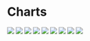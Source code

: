 # Charts

[//]: # (START_CHARTS)

<img src='https://image-charts.com/chart.js/2.8.0?width=600&height=400&backgroundcolor=g&bkg=white&c=%7B%22options%22%3A%7B%22title%22%3A%7B%22text%22%3A%22%D8%AF%D9%84%D8%A7%D8%B1%20%D8%A8%D9%87%20%D8%AA%D9%88%D9%85%D8%A7%D9%86%22%2C%22display%22%3Atrue%7D%2C%22scales%22%3A%7B%22xAxes%22%3A%5B%7B%22type%22%3A%22time%22%2C%22ticks%22%3A%7B%22fontSize%22%3A8%7D%2C%22time%22%3A%7B%22unit%22%3A%22day%22%7D%7D%2C%7B%22labels%22%3A%5B%22%DB%B2%DB%B8%20%D8%AF%DB%8C%22%2C%22%DB%B2%DB%B8%20%D8%AF%DB%8C%22%2C%22%DB%B3%DB%B0%20%D8%AF%DB%8C%22%2C%22%DB%B1%20%D8%A8%D9%87%D9%85%D9%86%22%2C%22%DB%B2%20%D8%A8%D9%87%D9%85%D9%86%22%2C%22%DB%B3%20%D8%A8%D9%87%D9%85%D9%86%22%2C%22%DB%B4%20%D8%A8%D9%87%D9%85%D9%86%22%2C%22%DB%B4%20%D8%A8%D9%87%D9%85%D9%86%22%2C%22%DB%B7%20%D8%A8%D9%87%D9%85%D9%86%22%2C%22%DB%B8%20%D8%A8%D9%87%D9%85%D9%86%22%2C%22%DB%B8%20%D8%A8%D9%87%D9%85%D9%86%22%2C%22%DB%B1%DB%B5%20%D8%A8%D9%87%D9%85%D9%86%22%2C%22%DB%B1%DB%B6%20%D8%A8%D9%87%D9%85%D9%86%22%2C%22%DB%B1%DB%B7%20%D8%A8%D9%87%D9%85%D9%86%22%2C%22%DB%B1%DB%B8%20%D8%A8%D9%87%D9%85%D9%86%22%2C%22%DB%B1%DB%B8%20%D8%A8%D9%87%D9%85%D9%86%22%2C%22%DB%B2%DB%B1%20%D8%A8%D9%87%D9%85%D9%86%22%2C%22%DB%B2%DB%B1%20%D8%A8%D9%87%D9%85%D9%86%22%2C%22%DB%B2%DB%B3%20%D8%A8%D9%87%D9%85%D9%86%22%2C%22%DB%B2%DB%B4%20%D8%A8%D9%87%D9%85%D9%86%22%2C%22%DB%B2%DB%B5%20%D8%A8%D9%87%D9%85%D9%86%22%2C%22%DB%B2%DB%B6%20%D8%A8%D9%87%D9%85%D9%86%22%2C%22%DB%B2%DB%B6%20%D8%A8%D9%87%D9%85%D9%86%22%2C%22%DB%B2%DB%B8%20%D8%A8%D9%87%D9%85%D9%86%22%2C%22%DB%B2%DB%B9%20%D8%A8%D9%87%D9%85%D9%86%22%2C%22%DB%B3%DB%B0%20%D8%A8%D9%87%D9%85%D9%86%22%2C%22%DB%B1%20%D8%A7%D8%B3%D9%81%D9%86%D8%AF%22%2C%22%DB%B2%20%D8%A7%D8%B3%D9%81%D9%86%D8%AF%22%2C%22%DB%B3%20%D8%A7%D8%B3%D9%81%D9%86%D8%AF%22%2C%22%DB%B3%20%D8%A7%D8%B3%D9%81%D9%86%D8%AF%22%5D%2C%22type%22%3A%22category%22%2C%22ticks%22%3A%7B%22fontSize%22%3A8%7D%7D%5D%2C%22yAxes%22%3A%5B%7B%22ticks%22%3A%7B%22beginAtZero%22%3Afalse%2C%22fontSize%22%3A8%7D%7D%5D%7D%2C%22layout%22%3A%7B%22padding%22%3A%7B%22bottom%22%3A0%2C%22right%22%3A50%2C%22top%22%3A0%2C%22left%22%3A50%7D%7D%2C%22legend%22%3A%7B%22display%22%3Afalse%7D%7D%2C%22type%22%3A%22bar%22%2C%22data%22%3A%7B%22datasets%22%3A%5B%7B%22type%22%3A%22line%22%2C%22fill%22%3Afalse%2C%22datalabels%22%3A%7B%22font%22%3A%7B%22size%22%3A8%7D%2C%22formatter%22%3A%22function%28value%2C%20context%29%20%7B%20return%20value%3B%20%7D%22%2C%22anchor%22%3A%22end%22%2C%22align%22%3A%22top%22%7D%2C%22borderWidth%22%3A1%2C%22data%22%3A%5B53696%2C53696%2C54117%2C53821%2C53954%2C54803%2C55459%2C55459%2C56070%2C55607%2C55579%2C55031%2C55072%2C55352%2C55536%2C55536%2C54905%2C54905%2C55149%2C55390%2C55530%2C56005%2C56005%2C56260%2C57130%2C56924%2C56450%2C56962%2C57193%2C57193%5D%2C%22borderColor%22%3A%22%231b9e77%22%2C%22pointBackgroundColor%22%3A%22%231b9e77%22%7D%5D%2C%22labels%22%3A%5B%222024-01-18T00%3A00%3A00%22%2C%222024-01-18T00%3A00%3A00%22%2C%222024-01-20T00%3A00%3A00%22%2C%222024-01-21T00%3A00%3A00%22%2C%222024-01-22T00%3A00%3A00%22%2C%222024-01-23T00%3A00%3A00%22%2C%222024-01-24T00%3A00%3A00%22%2C%222024-01-24T00%3A00%3A00%22%2C%222024-01-27T00%3A00%3A00%22%2C%222024-01-28T00%3A00%3A00%22%2C%222024-01-28T00%3A00%3A00%22%2C%222024-02-04T00%3A00%3A00%22%2C%222024-02-05T00%3A00%3A00%22%2C%222024-02-06T00%3A00%3A00%22%2C%222024-02-07T00%3A00%3A00%22%2C%222024-02-07T00%3A00%3A00%22%2C%222024-02-10T00%3A00%3A00%22%2C%222024-02-10T00%3A00%3A00%22%2C%222024-02-12T00%3A00%3A00%22%2C%222024-02-13T00%3A00%3A00%22%2C%222024-02-14T00%3A00%3A00%22%2C%222024-02-15T00%3A00%3A00%22%2C%222024-02-15T00%3A00%3A00%22%2C%222024-02-17T00%3A00%3A00%22%2C%222024-02-18T00%3A00%3A00%22%2C%222024-02-19T00%3A00%3A00%22%2C%222024-02-20T00%3A00%3A00%22%2C%222024-02-21T00%3A00%3A00%22%2C%222024-02-22T00%3A00%3A00%22%2C%222024-02-22T00%3A00%3A00%22%5D%7D%7D' />

<img src='https://image-charts.com/chart.js/2.8.0?width=600&height=400&backgroundcolor=g&bkg=white&c=%7B%22options%22%3A%7B%22title%22%3A%7B%22text%22%3A%22%D9%BE%D9%88%D9%86%D8%AF%20%D8%A8%D9%87%20%D8%AA%D9%88%D9%85%D8%A7%D9%86%22%2C%22display%22%3Atrue%7D%2C%22scales%22%3A%7B%22xAxes%22%3A%5B%7B%22type%22%3A%22time%22%2C%22ticks%22%3A%7B%22fontSize%22%3A8%7D%2C%22time%22%3A%7B%22unit%22%3A%22day%22%7D%7D%2C%7B%22labels%22%3A%5B%22%DB%B8%20%D8%A8%D9%87%D9%85%D9%86%22%2C%22%DB%B9%20%D8%A8%D9%87%D9%85%D9%86%22%2C%22%DB%B1%DB%B1%20%D8%A8%D9%87%D9%85%D9%86%22%2C%22%DB%B1%DB%B1%20%D8%A8%D9%87%D9%85%D9%86%22%2C%22%DB%B1%DB%B2%20%D8%A8%D9%87%D9%85%D9%86%22%2C%22%DB%B1%DB%B4%20%D8%A8%D9%87%D9%85%D9%86%22%2C%22%DB%B1%DB%B5%20%D8%A8%D9%87%D9%85%D9%86%22%2C%22%DB%B1%DB%B6%20%D8%A8%D9%87%D9%85%D9%86%22%2C%22%DB%B1%DB%B7%20%D8%A8%D9%87%D9%85%D9%86%22%2C%22%DB%B1%DB%B8%20%D8%A8%D9%87%D9%85%D9%86%22%2C%22%DB%B1%DB%B8%20%D8%A8%D9%87%D9%85%D9%86%22%2C%22%DB%B2%DB%B1%20%D8%A8%D9%87%D9%85%D9%86%22%2C%22%DB%B2%DB%B1%20%D8%A8%D9%87%D9%85%D9%86%22%2C%22%DB%B2%DB%B3%20%D8%A8%D9%87%D9%85%D9%86%22%2C%22%DB%B2%DB%B4%20%D8%A8%D9%87%D9%85%D9%86%22%2C%22%DB%B2%DB%B5%20%D8%A8%D9%87%D9%85%D9%86%22%2C%22%DB%B2%DB%B6%20%D8%A8%D9%87%D9%85%D9%86%22%2C%22%DB%B2%DB%B6%20%D8%A8%D9%87%D9%85%D9%86%22%2C%22%DB%B2%DB%B8%20%D8%A8%D9%87%D9%85%D9%86%22%2C%22%DB%B2%DB%B9%20%D8%A8%D9%87%D9%85%D9%86%22%2C%22%DB%B3%DB%B0%20%D8%A8%D9%87%D9%85%D9%86%22%2C%22%DB%B1%20%D8%A7%D8%B3%D9%81%D9%86%D8%AF%22%2C%22%DB%B2%20%D8%A7%D8%B3%D9%81%D9%86%D8%AF%22%2C%22%DB%B3%20%D8%A7%D8%B3%D9%81%D9%86%D8%AF%22%2C%22%DB%B3%20%D8%A7%D8%B3%D9%81%D9%86%D8%AF%22%2C%22%DB%B5%20%D8%A7%D8%B3%D9%81%D9%86%D8%AF%22%2C%22%DB%B5%20%D8%A7%D8%B3%D9%81%D9%86%D8%AF%22%2C%22%DB%B7%20%D8%A7%D8%B3%D9%81%D9%86%D8%AF%22%2C%22%DB%B8%20%D8%A7%D8%B3%D9%81%D9%86%D8%AF%22%2C%22%DB%B9%20%D8%A7%D8%B3%D9%81%D9%86%D8%AF%22%5D%2C%22type%22%3A%22category%22%2C%22ticks%22%3A%7B%22fontSize%22%3A8%7D%7D%5D%2C%22yAxes%22%3A%5B%7B%22ticks%22%3A%7B%22beginAtZero%22%3Afalse%2C%22fontSize%22%3A8%7D%7D%5D%7D%2C%22layout%22%3A%7B%22padding%22%3A%7B%22bottom%22%3A0%2C%22right%22%3A50%2C%22top%22%3A0%2C%22left%22%3A50%7D%7D%2C%22legend%22%3A%7B%22display%22%3Afalse%7D%7D%2C%22type%22%3A%22bar%22%2C%22data%22%3A%7B%22datasets%22%3A%5B%7B%22type%22%3A%22line%22%2C%22fill%22%3Afalse%2C%22datalabels%22%3A%7B%22font%22%3A%7B%22size%22%3A8%7D%2C%22formatter%22%3A%22function%28value%2C%20context%29%20%7B%20return%20value%3B%20%7D%22%2C%22anchor%22%3A%22end%22%2C%22align%22%3A%22top%22%7D%2C%22borderWidth%22%3A1%2C%22data%22%3A%5B70987%2C73907%2C73180%2C74302%2C73180%2C71241%2C69644%2C69132%2C69736%2C70257%2C70257%2C69286%2C69286%2C69712%2C69866%2C69652%2C70325%2C70325%2C70920%2C71838%2C71804%2C71508%2C71961%2C72434%2C72434%2C72516%2C72516%2C73545%2C74279%2C73519%5D%2C%22borderColor%22%3A%22%231b9e77%22%2C%22pointBackgroundColor%22%3A%22%231b9e77%22%7D%5D%2C%22labels%22%3A%5B%222024-01-28T00%3A00%3A00%22%2C%222024-01-29T00%3A00%3A00%22%2C%222024-01-31T00%3A00%3A00%22%2C%222024-01-31T00%3A00%3A00%22%2C%222024-02-01T00%3A00%3A00%22%2C%222024-02-03T00%3A00%3A00%22%2C%222024-02-04T00%3A00%3A00%22%2C%222024-02-05T00%3A00%3A00%22%2C%222024-02-06T00%3A00%3A00%22%2C%222024-02-07T00%3A00%3A00%22%2C%222024-02-07T00%3A00%3A00%22%2C%222024-02-10T00%3A00%3A00%22%2C%222024-02-10T00%3A00%3A00%22%2C%222024-02-12T00%3A00%3A00%22%2C%222024-02-13T00%3A00%3A00%22%2C%222024-02-14T00%3A00%3A00%22%2C%222024-02-15T00%3A00%3A00%22%2C%222024-02-15T00%3A00%3A00%22%2C%222024-02-17T00%3A00%3A00%22%2C%222024-02-18T00%3A00%3A00%22%2C%222024-02-19T00%3A00%3A00%22%2C%222024-02-20T00%3A00%3A00%22%2C%222024-02-21T00%3A00%3A00%22%2C%222024-02-22T00%3A00%3A00%22%2C%222024-02-22T00%3A00%3A00%22%2C%222024-02-24T00%3A00%3A00%22%2C%222024-02-24T00%3A00%3A00%22%2C%222024-02-26T00%3A00%3A00%22%2C%222024-02-27T00%3A00%3A00%22%2C%222024-02-28T00%3A00%3A00%22%5D%7D%7D' />

<img src='https://image-charts.com/chart.js/2.8.0?width=600&height=400&backgroundcolor=g&bkg=white&c=%7B%22options%22%3A%7B%22title%22%3A%7B%22text%22%3A%22%DB%8C%D9%88%D8%B1%D9%88%20%D8%A8%D9%87%20%D8%AA%D9%88%D9%85%D8%A7%D9%86%22%2C%22display%22%3Atrue%7D%2C%22scales%22%3A%7B%22xAxes%22%3A%5B%7B%22type%22%3A%22time%22%2C%22ticks%22%3A%7B%22fontSize%22%3A8%7D%2C%22time%22%3A%7B%22unit%22%3A%22day%22%7D%7D%2C%7B%22labels%22%3A%5B%22%DB%B4%20%D8%A8%D9%87%D9%85%D9%86%22%2C%22%DB%B7%20%D8%A8%D9%87%D9%85%D9%86%22%2C%22%DB%B8%20%D8%A8%D9%87%D9%85%D9%86%22%2C%22%DB%B9%20%D8%A8%D9%87%D9%85%D9%86%22%2C%22%DB%B9%20%D8%A8%D9%87%D9%85%D9%86%22%2C%22%DB%B1%DB%B4%20%D8%A8%D9%87%D9%85%D9%86%22%2C%22%DB%B1%DB%B5%20%D8%A8%D9%87%D9%85%D9%86%22%2C%22%DB%B1%DB%B6%20%D8%A8%D9%87%D9%85%D9%86%22%2C%22%DB%B1%DB%B7%20%D8%A8%D9%87%D9%85%D9%86%22%2C%22%DB%B1%DB%B8%20%D8%A8%D9%87%D9%85%D9%86%22%2C%22%DB%B1%DB%B8%20%D8%A8%D9%87%D9%85%D9%86%22%2C%22%DB%B2%DB%B1%20%D8%A8%D9%87%D9%85%D9%86%22%2C%22%DB%B2%DB%B1%20%D8%A8%D9%87%D9%85%D9%86%22%2C%22%DB%B2%DB%B3%20%D8%A8%D9%87%D9%85%D9%86%22%2C%22%DB%B2%DB%B4%20%D8%A8%D9%87%D9%85%D9%86%22%2C%22%DB%B2%DB%B5%20%D8%A8%D9%87%D9%85%D9%86%22%2C%22%DB%B2%DB%B6%20%D8%A8%D9%87%D9%85%D9%86%22%2C%22%DB%B2%DB%B6%20%D8%A8%D9%87%D9%85%D9%86%22%2C%22%DB%B2%DB%B8%20%D8%A8%D9%87%D9%85%D9%86%22%2C%22%DB%B2%DB%B9%20%D8%A8%D9%87%D9%85%D9%86%22%2C%22%DB%B3%DB%B0%20%D8%A8%D9%87%D9%85%D9%86%22%2C%22%DB%B1%20%D8%A7%D8%B3%D9%81%D9%86%D8%AF%22%2C%22%DB%B2%20%D8%A7%D8%B3%D9%81%D9%86%D8%AF%22%2C%22%DB%B3%20%D8%A7%D8%B3%D9%81%D9%86%D8%AF%22%2C%22%DB%B3%20%D8%A7%D8%B3%D9%81%D9%86%D8%AF%22%2C%22%DB%B5%20%D8%A7%D8%B3%D9%81%D9%86%D8%AF%22%2C%22%DB%B5%20%D8%A7%D8%B3%D9%81%D9%86%D8%AF%22%2C%22%DB%B7%20%D8%A7%D8%B3%D9%81%D9%86%D8%AF%22%2C%22%DB%B8%20%D8%A7%D8%B3%D9%81%D9%86%D8%AF%22%2C%22%DB%B9%20%D8%A7%D8%B3%D9%81%D9%86%D8%AF%22%5D%2C%22type%22%3A%22category%22%2C%22ticks%22%3A%7B%22fontSize%22%3A8%7D%7D%5D%2C%22yAxes%22%3A%5B%7B%22ticks%22%3A%7B%22beginAtZero%22%3Afalse%2C%22fontSize%22%3A8%7D%7D%5D%7D%2C%22layout%22%3A%7B%22padding%22%3A%7B%22bottom%22%3A0%2C%22right%22%3A50%2C%22top%22%3A0%2C%22left%22%3A50%7D%7D%2C%22legend%22%3A%7B%22display%22%3Afalse%7D%7D%2C%22type%22%3A%22bar%22%2C%22data%22%3A%7B%22datasets%22%3A%5B%7B%22type%22%3A%22line%22%2C%22fill%22%3Afalse%2C%22datalabels%22%3A%7B%22font%22%3A%7B%22size%22%3A8%7D%2C%22formatter%22%3A%22function%28value%2C%20context%29%20%7B%20return%20value%3B%20%7D%22%2C%22anchor%22%3A%22end%22%2C%22align%22%3A%22top%22%7D%2C%22borderWidth%22%3A1%2C%22data%22%3A%5B60666%2C61068%2C60586%2C62987%2C62987%2C60847%2C59482%2C59203%2C59576%2C59924%2C59924%2C59199%2C59199%2C59588%2C59471%2C59541%2C60212%2C60212%2C60665%2C61450%2C61419%2C61167%2C61670%2C62060%2C62060%2C61950%2C61950%2C62941%2C63587%2C62958%5D%2C%22borderColor%22%3A%22%231b9e77%22%2C%22pointBackgroundColor%22%3A%22%231b9e77%22%7D%5D%2C%22labels%22%3A%5B%222024-01-24T00%3A00%3A00%22%2C%222024-01-27T00%3A00%3A00%22%2C%222024-01-28T00%3A00%3A00%22%2C%222024-01-29T00%3A00%3A00%22%2C%222024-01-29T00%3A00%3A00%22%2C%222024-02-03T00%3A00%3A00%22%2C%222024-02-04T00%3A00%3A00%22%2C%222024-02-05T00%3A00%3A00%22%2C%222024-02-06T00%3A00%3A00%22%2C%222024-02-07T00%3A00%3A00%22%2C%222024-02-07T00%3A00%3A00%22%2C%222024-02-10T00%3A00%3A00%22%2C%222024-02-10T00%3A00%3A00%22%2C%222024-02-12T00%3A00%3A00%22%2C%222024-02-13T00%3A00%3A00%22%2C%222024-02-14T00%3A00%3A00%22%2C%222024-02-15T00%3A00%3A00%22%2C%222024-02-15T00%3A00%3A00%22%2C%222024-02-17T00%3A00%3A00%22%2C%222024-02-18T00%3A00%3A00%22%2C%222024-02-19T00%3A00%3A00%22%2C%222024-02-20T00%3A00%3A00%22%2C%222024-02-21T00%3A00%3A00%22%2C%222024-02-22T00%3A00%3A00%22%2C%222024-02-22T00%3A00%3A00%22%2C%222024-02-24T00%3A00%3A00%22%2C%222024-02-24T00%3A00%3A00%22%2C%222024-02-26T00%3A00%3A00%22%2C%222024-02-27T00%3A00%3A00%22%2C%222024-02-28T00%3A00%3A00%22%5D%7D%7D' />

<img src='https://image-charts.com/chart.js/2.8.0?width=600&height=400&backgroundcolor=g&bkg=white&c=%7B%22options%22%3A%7B%22title%22%3A%7B%22text%22%3A%22%D9%85%D8%AB%D9%82%D8%A7%D9%84%20%D8%B7%D9%84%D8%A7%20%D8%A8%D9%87%20%D9%87%D8%B2%D8%A7%D8%B1%20%D8%AA%D9%88%D9%85%D8%A7%D9%86%22%2C%22display%22%3Atrue%7D%2C%22scales%22%3A%7B%22xAxes%22%3A%5B%7B%22type%22%3A%22time%22%2C%22ticks%22%3A%7B%22fontSize%22%3A8%7D%2C%22time%22%3A%7B%22unit%22%3A%22day%22%7D%7D%2C%7B%22labels%22%3A%5B%22%DB%B8%20%D8%A8%D9%87%D9%85%D9%86%22%2C%22%DB%B9%20%D8%A8%D9%87%D9%85%D9%86%22%2C%22%DB%B1%DB%B1%20%D8%A8%D9%87%D9%85%D9%86%22%2C%22%DB%B1%DB%B1%20%D8%A8%D9%87%D9%85%D9%86%22%2C%22%DB%B1%DB%B2%20%D8%A8%D9%87%D9%85%D9%86%22%2C%22%DB%B1%DB%B4%20%D8%A8%D9%87%D9%85%D9%86%22%2C%22%DB%B1%DB%B5%20%D8%A8%D9%87%D9%85%D9%86%22%2C%22%DB%B1%DB%B6%20%D8%A8%D9%87%D9%85%D9%86%22%2C%22%DB%B1%DB%B7%20%D8%A8%D9%87%D9%85%D9%86%22%2C%22%DB%B1%DB%B8%20%D8%A8%D9%87%D9%85%D9%86%22%2C%22%DB%B1%DB%B8%20%D8%A8%D9%87%D9%85%D9%86%22%2C%22%DB%B2%DB%B1%20%D8%A8%D9%87%D9%85%D9%86%22%2C%22%DB%B2%DB%B1%20%D8%A8%D9%87%D9%85%D9%86%22%2C%22%DB%B2%DB%B3%20%D8%A8%D9%87%D9%85%D9%86%22%2C%22%DB%B2%DB%B4%20%D8%A8%D9%87%D9%85%D9%86%22%2C%22%DB%B2%DB%B5%20%D8%A8%D9%87%D9%85%D9%86%22%2C%22%DB%B2%DB%B6%20%D8%A8%D9%87%D9%85%D9%86%22%2C%22%DB%B2%DB%B6%20%D8%A8%D9%87%D9%85%D9%86%22%2C%22%DB%B2%DB%B8%20%D8%A8%D9%87%D9%85%D9%86%22%2C%22%DB%B2%DB%B9%20%D8%A8%D9%87%D9%85%D9%86%22%2C%22%DB%B3%DB%B0%20%D8%A8%D9%87%D9%85%D9%86%22%2C%22%DB%B1%20%D8%A7%D8%B3%D9%81%D9%86%D8%AF%22%2C%22%DB%B2%20%D8%A7%D8%B3%D9%81%D9%86%D8%AF%22%2C%22%DB%B3%20%D8%A7%D8%B3%D9%81%D9%86%D8%AF%22%2C%22%DB%B3%20%D8%A7%D8%B3%D9%81%D9%86%D8%AF%22%2C%22%DB%B5%20%D8%A7%D8%B3%D9%81%D9%86%D8%AF%22%2C%22%DB%B5%20%D8%A7%D8%B3%D9%81%D9%86%D8%AF%22%2C%22%DB%B7%20%D8%A7%D8%B3%D9%81%D9%86%D8%AF%22%2C%22%DB%B8%20%D8%A7%D8%B3%D9%81%D9%86%D8%AF%22%2C%22%DB%B9%20%D8%A7%D8%B3%D9%81%D9%86%D8%AF%22%5D%2C%22type%22%3A%22category%22%2C%22ticks%22%3A%7B%22fontSize%22%3A8%7D%7D%5D%2C%22yAxes%22%3A%5B%7B%22ticks%22%3A%7B%22beginAtZero%22%3Afalse%2C%22fontSize%22%3A8%7D%7D%5D%7D%2C%22layout%22%3A%7B%22padding%22%3A%7B%22bottom%22%3A0%2C%22right%22%3A50%2C%22top%22%3A0%2C%22left%22%3A50%7D%7D%2C%22legend%22%3A%7B%22display%22%3Afalse%7D%7D%2C%22type%22%3A%22bar%22%2C%22data%22%3A%7B%22datasets%22%3A%5B%7B%22type%22%3A%22line%22%2C%22fill%22%3Afalse%2C%22datalabels%22%3A%7B%22font%22%3A%7B%22size%22%3A8%7D%2C%22formatter%22%3A%22function%28value%2C%20context%29%20%7B%20return%20value%3B%20%7D%22%2C%22anchor%22%3A%22end%22%2C%22align%22%3A%22top%22%7D%2C%22borderWidth%22%3A1%2C%22data%22%3A%5B12116%2C12603%2C12496%2C12778%2C12496%2C12049%2C11931%2C11876%2C11966%2C12076%2C12076%2C11927%2C11927%2C11908%2C11881%2C11941%2C12027%2C12027%2C12152%2C12197%2C12229%2C12126%2C12245%2C12307%2C12307%2C12406%2C12406%2C12456%2C12608%2C12557%5D%2C%22borderColor%22%3A%22%231b9e77%22%2C%22pointBackgroundColor%22%3A%22%231b9e77%22%7D%5D%2C%22labels%22%3A%5B%222024-01-28T00%3A00%3A00%22%2C%222024-01-29T00%3A00%3A00%22%2C%222024-01-31T00%3A00%3A00%22%2C%222024-01-31T00%3A00%3A00%22%2C%222024-02-01T00%3A00%3A00%22%2C%222024-02-03T00%3A00%3A00%22%2C%222024-02-04T00%3A00%3A00%22%2C%222024-02-05T00%3A00%3A00%22%2C%222024-02-06T00%3A00%3A00%22%2C%222024-02-07T00%3A00%3A00%22%2C%222024-02-07T00%3A00%3A00%22%2C%222024-02-10T00%3A00%3A00%22%2C%222024-02-10T00%3A00%3A00%22%2C%222024-02-12T00%3A00%3A00%22%2C%222024-02-13T00%3A00%3A00%22%2C%222024-02-14T00%3A00%3A00%22%2C%222024-02-15T00%3A00%3A00%22%2C%222024-02-15T00%3A00%3A00%22%2C%222024-02-17T00%3A00%3A00%22%2C%222024-02-18T00%3A00%3A00%22%2C%222024-02-19T00%3A00%3A00%22%2C%222024-02-20T00%3A00%3A00%22%2C%222024-02-21T00%3A00%3A00%22%2C%222024-02-22T00%3A00%3A00%22%2C%222024-02-22T00%3A00%3A00%22%2C%222024-02-24T00%3A00%3A00%22%2C%222024-02-24T00%3A00%3A00%22%2C%222024-02-26T00%3A00%3A00%22%2C%222024-02-27T00%3A00%3A00%22%2C%222024-02-28T00%3A00%3A00%22%5D%7D%7D' />

<img src='https://image-charts.com/chart.js/2.8.0?width=600&height=400&backgroundcolor=g&bkg=white&c=%7B%22options%22%3A%7B%22title%22%3A%7B%22text%22%3A%22%D8%B3%DA%A9%D9%87%20%D8%A7%D9%85%D8%A7%D9%85%DB%8C%20%D8%A8%D9%87%20%D9%87%D8%B2%D8%A7%D8%B1%20%D8%AA%D9%88%D9%85%D8%A7%D9%86%22%2C%22display%22%3Atrue%7D%2C%22scales%22%3A%7B%22xAxes%22%3A%5B%7B%22type%22%3A%22time%22%2C%22ticks%22%3A%7B%22fontSize%22%3A8%7D%2C%22time%22%3A%7B%22unit%22%3A%22day%22%7D%7D%2C%7B%22labels%22%3A%5B%22%DB%B8%20%D8%A8%D9%87%D9%85%D9%86%22%2C%22%DB%B9%20%D8%A8%D9%87%D9%85%D9%86%22%2C%22%DB%B1%DB%B1%20%D8%A8%D9%87%D9%85%D9%86%22%2C%22%DB%B1%DB%B1%20%D8%A8%D9%87%D9%85%D9%86%22%2C%22%DB%B1%DB%B2%20%D8%A8%D9%87%D9%85%D9%86%22%2C%22%DB%B1%DB%B4%20%D8%A8%D9%87%D9%85%D9%86%22%2C%22%DB%B1%DB%B5%20%D8%A8%D9%87%D9%85%D9%86%22%2C%22%DB%B1%DB%B6%20%D8%A8%D9%87%D9%85%D9%86%22%2C%22%DB%B1%DB%B7%20%D8%A8%D9%87%D9%85%D9%86%22%2C%22%DB%B1%DB%B8%20%D8%A8%D9%87%D9%85%D9%86%22%2C%22%DB%B1%DB%B8%20%D8%A8%D9%87%D9%85%D9%86%22%2C%22%DB%B2%DB%B1%20%D8%A8%D9%87%D9%85%D9%86%22%2C%22%DB%B2%DB%B1%20%D8%A8%D9%87%D9%85%D9%86%22%2C%22%DB%B2%DB%B3%20%D8%A8%D9%87%D9%85%D9%86%22%2C%22%DB%B2%DB%B4%20%D8%A8%D9%87%D9%85%D9%86%22%2C%22%DB%B2%DB%B5%20%D8%A8%D9%87%D9%85%D9%86%22%2C%22%DB%B2%DB%B6%20%D8%A8%D9%87%D9%85%D9%86%22%2C%22%DB%B2%DB%B6%20%D8%A8%D9%87%D9%85%D9%86%22%2C%22%DB%B2%DB%B8%20%D8%A8%D9%87%D9%85%D9%86%22%2C%22%DB%B2%DB%B9%20%D8%A8%D9%87%D9%85%D9%86%22%2C%22%DB%B3%DB%B0%20%D8%A8%D9%87%D9%85%D9%86%22%2C%22%DB%B1%20%D8%A7%D8%B3%D9%81%D9%86%D8%AF%22%2C%22%DB%B2%20%D8%A7%D8%B3%D9%81%D9%86%D8%AF%22%2C%22%DB%B3%20%D8%A7%D8%B3%D9%81%D9%86%D8%AF%22%2C%22%DB%B3%20%D8%A7%D8%B3%D9%81%D9%86%D8%AF%22%2C%22%DB%B5%20%D8%A7%D8%B3%D9%81%D9%86%D8%AF%22%2C%22%DB%B5%20%D8%A7%D8%B3%D9%81%D9%86%D8%AF%22%2C%22%DB%B7%20%D8%A7%D8%B3%D9%81%D9%86%D8%AF%22%2C%22%DB%B8%20%D8%A7%D8%B3%D9%81%D9%86%D8%AF%22%2C%22%DB%B9%20%D8%A7%D8%B3%D9%81%D9%86%D8%AF%22%5D%2C%22type%22%3A%22category%22%2C%22ticks%22%3A%7B%22fontSize%22%3A8%7D%7D%5D%2C%22yAxes%22%3A%5B%7B%22ticks%22%3A%7B%22beginAtZero%22%3Afalse%2C%22fontSize%22%3A8%7D%7D%5D%7D%2C%22layout%22%3A%7B%22padding%22%3A%7B%22bottom%22%3A0%2C%22right%22%3A50%2C%22top%22%3A0%2C%22left%22%3A50%7D%7D%2C%22legend%22%3A%7B%22display%22%3Afalse%7D%7D%2C%22type%22%3A%22bar%22%2C%22data%22%3A%7B%22datasets%22%3A%5B%7B%22type%22%3A%22line%22%2C%22fill%22%3Afalse%2C%22datalabels%22%3A%7B%22font%22%3A%7B%22size%22%3A8%7D%2C%22formatter%22%3A%22function%28value%2C%20context%29%20%7B%20return%20value%3B%20%7D%22%2C%22anchor%22%3A%22end%22%2C%22align%22%3A%22top%22%7D%2C%22borderWidth%22%3A1%2C%22data%22%3A%5B32798%2C34034%2C33553%2C33657%2C33553%2C32160%2C31654%2C31656%2C32430%2C32751%2C32751%2C32739%2C32739%2C32651%2C32452%2C32642%2C32934%2C32934%2C33056%2C33444%2C33249%2C33010%2C33084%2C33447%2C33447%2C33605%2C33605%2C33681%2C34345%2C33892%5D%2C%22borderColor%22%3A%22%231b9e77%22%2C%22pointBackgroundColor%22%3A%22%231b9e77%22%7D%5D%2C%22labels%22%3A%5B%222024-01-28T00%3A00%3A00%22%2C%222024-01-29T00%3A00%3A00%22%2C%222024-01-31T00%3A00%3A00%22%2C%222024-01-31T00%3A00%3A00%22%2C%222024-02-01T00%3A00%3A00%22%2C%222024-02-03T00%3A00%3A00%22%2C%222024-02-04T00%3A00%3A00%22%2C%222024-02-05T00%3A00%3A00%22%2C%222024-02-06T00%3A00%3A00%22%2C%222024-02-07T00%3A00%3A00%22%2C%222024-02-07T00%3A00%3A00%22%2C%222024-02-10T00%3A00%3A00%22%2C%222024-02-10T00%3A00%3A00%22%2C%222024-02-12T00%3A00%3A00%22%2C%222024-02-13T00%3A00%3A00%22%2C%222024-02-14T00%3A00%3A00%22%2C%222024-02-15T00%3A00%3A00%22%2C%222024-02-15T00%3A00%3A00%22%2C%222024-02-17T00%3A00%3A00%22%2C%222024-02-18T00%3A00%3A00%22%2C%222024-02-19T00%3A00%3A00%22%2C%222024-02-20T00%3A00%3A00%22%2C%222024-02-21T00%3A00%3A00%22%2C%222024-02-22T00%3A00%3A00%22%2C%222024-02-22T00%3A00%3A00%22%2C%222024-02-24T00%3A00%3A00%22%2C%222024-02-24T00%3A00%3A00%22%2C%222024-02-26T00%3A00%3A00%22%2C%222024-02-27T00%3A00%3A00%22%2C%222024-02-28T00%3A00%3A00%22%5D%7D%7D' />

<img src='https://image-charts.com/chart.js/2.8.0?width=600&height=400&backgroundcolor=g&bkg=white&c=%7B%22options%22%3A%7B%22title%22%3A%7B%22text%22%3A%22%D8%B3%DA%A9%D9%87%20%D8%A8%D9%87%D8%A7%D8%B1%20%D8%A2%D8%B2%D8%A7%D8%AF%DB%8C%20%D8%A8%D9%87%20%D9%87%D8%B2%D8%A7%D8%B1%20%D8%AA%D9%88%D9%85%D8%A7%D9%86%22%2C%22display%22%3Atrue%7D%2C%22scales%22%3A%7B%22xAxes%22%3A%5B%7B%22type%22%3A%22time%22%2C%22ticks%22%3A%7B%22fontSize%22%3A8%7D%2C%22time%22%3A%7B%22unit%22%3A%22day%22%7D%7D%2C%7B%22labels%22%3A%5B%22%DB%B8%20%D8%A8%D9%87%D9%85%D9%86%22%2C%22%DB%B9%20%D8%A8%D9%87%D9%85%D9%86%22%2C%22%DB%B1%DB%B1%20%D8%A8%D9%87%D9%85%D9%86%22%2C%22%DB%B1%DB%B1%20%D8%A8%D9%87%D9%85%D9%86%22%2C%22%DB%B1%DB%B2%20%D8%A8%D9%87%D9%85%D9%86%22%2C%22%DB%B1%DB%B4%20%D8%A8%D9%87%D9%85%D9%86%22%2C%22%DB%B1%DB%B5%20%D8%A8%D9%87%D9%85%D9%86%22%2C%22%DB%B1%DB%B6%20%D8%A8%D9%87%D9%85%D9%86%22%2C%22%DB%B1%DB%B7%20%D8%A8%D9%87%D9%85%D9%86%22%2C%22%DB%B1%DB%B8%20%D8%A8%D9%87%D9%85%D9%86%22%2C%22%DB%B1%DB%B8%20%D8%A8%D9%87%D9%85%D9%86%22%2C%22%DB%B2%DB%B1%20%D8%A8%D9%87%D9%85%D9%86%22%2C%22%DB%B2%DB%B1%20%D8%A8%D9%87%D9%85%D9%86%22%2C%22%DB%B2%DB%B3%20%D8%A8%D9%87%D9%85%D9%86%22%2C%22%DB%B2%DB%B4%20%D8%A8%D9%87%D9%85%D9%86%22%2C%22%DB%B2%DB%B5%20%D8%A8%D9%87%D9%85%D9%86%22%2C%22%DB%B2%DB%B6%20%D8%A8%D9%87%D9%85%D9%86%22%2C%22%DB%B2%DB%B6%20%D8%A8%D9%87%D9%85%D9%86%22%2C%22%DB%B2%DB%B8%20%D8%A8%D9%87%D9%85%D9%86%22%2C%22%DB%B2%DB%B9%20%D8%A8%D9%87%D9%85%D9%86%22%2C%22%DB%B3%DB%B0%20%D8%A8%D9%87%D9%85%D9%86%22%2C%22%DB%B1%20%D8%A7%D8%B3%D9%81%D9%86%D8%AF%22%2C%22%DB%B2%20%D8%A7%D8%B3%D9%81%D9%86%D8%AF%22%2C%22%DB%B3%20%D8%A7%D8%B3%D9%81%D9%86%D8%AF%22%2C%22%DB%B3%20%D8%A7%D8%B3%D9%81%D9%86%D8%AF%22%2C%22%DB%B5%20%D8%A7%D8%B3%D9%81%D9%86%D8%AF%22%2C%22%DB%B5%20%D8%A7%D8%B3%D9%81%D9%86%D8%AF%22%2C%22%DB%B7%20%D8%A7%D8%B3%D9%81%D9%86%D8%AF%22%2C%22%DB%B8%20%D8%A7%D8%B3%D9%81%D9%86%D8%AF%22%2C%22%DB%B9%20%D8%A7%D8%B3%D9%81%D9%86%D8%AF%22%5D%2C%22type%22%3A%22category%22%2C%22ticks%22%3A%7B%22fontSize%22%3A8%7D%7D%5D%2C%22yAxes%22%3A%5B%7B%22ticks%22%3A%7B%22beginAtZero%22%3Afalse%2C%22fontSize%22%3A8%7D%7D%5D%7D%2C%22layout%22%3A%7B%22padding%22%3A%7B%22bottom%22%3A0%2C%22right%22%3A50%2C%22top%22%3A0%2C%22left%22%3A50%7D%7D%2C%22legend%22%3A%7B%22display%22%3Afalse%7D%7D%2C%22type%22%3A%22bar%22%2C%22data%22%3A%7B%22datasets%22%3A%5B%7B%22type%22%3A%22line%22%2C%22fill%22%3Afalse%2C%22datalabels%22%3A%7B%22font%22%3A%7B%22size%22%3A8%7D%2C%22formatter%22%3A%22function%28value%2C%20context%29%20%7B%20return%20value%3B%20%7D%22%2C%22anchor%22%3A%22end%22%2C%22align%22%3A%22top%22%7D%2C%22borderWidth%22%3A1%2C%22data%22%3A%5B30000%2C30980%2C31295%2C31320%2C31295%2C30105%2C29185%2C29095%2C29800%2C29915%2C29915%2C29900%2C29900%2C30395%2C30210%2C30095%2C30580%2C30580%2C31010%2C31180%2C31110%2C30895%2C30920%2C31405%2C31405%2C31610%2C31610%2C31695%2C32095%2C31910%5D%2C%22borderColor%22%3A%22%231b9e77%22%2C%22pointBackgroundColor%22%3A%22%231b9e77%22%7D%5D%2C%22labels%22%3A%5B%222024-01-28T00%3A00%3A00%22%2C%222024-01-29T00%3A00%3A00%22%2C%222024-01-31T00%3A00%3A00%22%2C%222024-01-31T00%3A00%3A00%22%2C%222024-02-01T00%3A00%3A00%22%2C%222024-02-03T00%3A00%3A00%22%2C%222024-02-04T00%3A00%3A00%22%2C%222024-02-05T00%3A00%3A00%22%2C%222024-02-06T00%3A00%3A00%22%2C%222024-02-07T00%3A00%3A00%22%2C%222024-02-07T00%3A00%3A00%22%2C%222024-02-10T00%3A00%3A00%22%2C%222024-02-10T00%3A00%3A00%22%2C%222024-02-12T00%3A00%3A00%22%2C%222024-02-13T00%3A00%3A00%22%2C%222024-02-14T00%3A00%3A00%22%2C%222024-02-15T00%3A00%3A00%22%2C%222024-02-15T00%3A00%3A00%22%2C%222024-02-17T00%3A00%3A00%22%2C%222024-02-18T00%3A00%3A00%22%2C%222024-02-19T00%3A00%3A00%22%2C%222024-02-20T00%3A00%3A00%22%2C%222024-02-21T00%3A00%3A00%22%2C%222024-02-22T00%3A00%3A00%22%2C%222024-02-22T00%3A00%3A00%22%2C%222024-02-24T00%3A00%3A00%22%2C%222024-02-24T00%3A00%3A00%22%2C%222024-02-26T00%3A00%3A00%22%2C%222024-02-27T00%3A00%3A00%22%2C%222024-02-28T00%3A00%3A00%22%5D%7D%7D' />

<img src='https://image-charts.com/chart.js/2.8.0?width=600&height=400&backgroundcolor=g&bkg=white&c=%7B%22options%22%3A%7B%22title%22%3A%7B%22text%22%3A%22%D9%86%DB%8C%D9%85%20%D8%B3%DA%A9%D9%87%20%D8%A8%D9%87%D8%A7%D8%B1%20%D8%A2%D8%B2%D8%A7%D8%AF%DB%8C%20%D8%A8%D9%87%20%D9%87%D8%B2%D8%A7%D8%B1%20%D8%AA%D9%88%D9%85%D8%A7%D9%86%22%2C%22display%22%3Atrue%7D%2C%22scales%22%3A%7B%22xAxes%22%3A%5B%7B%22type%22%3A%22time%22%2C%22ticks%22%3A%7B%22fontSize%22%3A8%7D%2C%22time%22%3A%7B%22unit%22%3A%22day%22%7D%7D%2C%7B%22labels%22%3A%5B%22%DB%B7%20%D8%A8%D9%87%D9%85%D9%86%22%2C%22%DB%B8%20%D8%A8%D9%87%D9%85%D9%86%22%2C%22%DB%B9%20%D8%A8%D9%87%D9%85%D9%86%22%2C%22%DB%B1%DB%B1%20%D8%A8%D9%87%D9%85%D9%86%22%2C%22%DB%B1%DB%B1%20%D8%A8%D9%87%D9%85%D9%86%22%2C%22%DB%B1%DB%B2%20%D8%A8%D9%87%D9%85%D9%86%22%2C%22%DB%B1%DB%B4%20%D8%A8%D9%87%D9%85%D9%86%22%2C%22%DB%B1%DB%B5%20%D8%A8%D9%87%D9%85%D9%86%22%2C%22%DB%B1%DB%B6%20%D8%A8%D9%87%D9%85%D9%86%22%2C%22%DB%B1%DB%B7%20%D8%A8%D9%87%D9%85%D9%86%22%2C%22%DB%B1%DB%B8%20%D8%A8%D9%87%D9%85%D9%86%22%2C%22%DB%B1%DB%B8%20%D8%A8%D9%87%D9%85%D9%86%22%2C%22%DB%B2%DB%B1%20%D8%A8%D9%87%D9%85%D9%86%22%2C%22%DB%B2%DB%B1%20%D8%A8%D9%87%D9%85%D9%86%22%2C%22%DB%B2%DB%B3%20%D8%A8%D9%87%D9%85%D9%86%22%2C%22%DB%B2%DB%B4%20%D8%A8%D9%87%D9%85%D9%86%22%2C%22%DB%B2%DB%B5%20%D8%A8%D9%87%D9%85%D9%86%22%2C%22%DB%B2%DB%B6%20%D8%A8%D9%87%D9%85%D9%86%22%2C%22%DB%B2%DB%B6%20%D8%A8%D9%87%D9%85%D9%86%22%2C%22%DB%B2%DB%B8%20%D8%A8%D9%87%D9%85%D9%86%22%2C%22%DB%B2%DB%B9%20%D8%A8%D9%87%D9%85%D9%86%22%2C%22%DB%B1%20%D8%A7%D8%B3%D9%81%D9%86%D8%AF%22%2C%22%DB%B2%20%D8%A7%D8%B3%D9%81%D9%86%D8%AF%22%2C%22%DB%B3%20%D8%A7%D8%B3%D9%81%D9%86%D8%AF%22%2C%22%DB%B3%20%D8%A7%D8%B3%D9%81%D9%86%D8%AF%22%2C%22%DB%B5%20%D8%A7%D8%B3%D9%81%D9%86%D8%AF%22%2C%22%DB%B5%20%D8%A7%D8%B3%D9%81%D9%86%D8%AF%22%2C%22%DB%B7%20%D8%A7%D8%B3%D9%81%D9%86%D8%AF%22%2C%22%DB%B8%20%D8%A7%D8%B3%D9%81%D9%86%D8%AF%22%2C%22%DB%B9%20%D8%A7%D8%B3%D9%81%D9%86%D8%AF%22%5D%2C%22type%22%3A%22category%22%2C%22ticks%22%3A%7B%22fontSize%22%3A8%7D%7D%5D%2C%22yAxes%22%3A%5B%7B%22ticks%22%3A%7B%22beginAtZero%22%3Afalse%2C%22fontSize%22%3A8%7D%7D%5D%7D%2C%22layout%22%3A%7B%22padding%22%3A%7B%22bottom%22%3A0%2C%22right%22%3A50%2C%22top%22%3A0%2C%22left%22%3A50%7D%7D%2C%22legend%22%3A%7B%22display%22%3Afalse%7D%7D%2C%22type%22%3A%22bar%22%2C%22data%22%3A%7B%22datasets%22%3A%5B%7B%22type%22%3A%22line%22%2C%22fill%22%3Afalse%2C%22datalabels%22%3A%7B%22font%22%3A%7B%22size%22%3A8%7D%2C%22formatter%22%3A%22function%28value%2C%20context%29%20%7B%20return%20value%3B%20%7D%22%2C%22anchor%22%3A%22end%22%2C%22align%22%3A%22top%22%7D%2C%22borderWidth%22%3A1%2C%22data%22%3A%5B18760%2C18460%2C18910%2C18860%2C18860%2C18860%2C18260%2C17960%2C17760%2C18010%2C18060%2C18060%2C18010%2C18010%2C18160%2C18060%2C18160%2C18260%2C18260%2C18510%2C18710%2C18560%2C18610%2C18760%2C18760%2C18860%2C18860%2C18910%2C19060%2C19010%5D%2C%22borderColor%22%3A%22%231b9e77%22%2C%22pointBackgroundColor%22%3A%22%231b9e77%22%7D%5D%2C%22labels%22%3A%5B%222024-01-27T00%3A00%3A00%22%2C%222024-01-28T00%3A00%3A00%22%2C%222024-01-29T00%3A00%3A00%22%2C%222024-01-31T00%3A00%3A00%22%2C%222024-01-31T00%3A00%3A00%22%2C%222024-02-01T00%3A00%3A00%22%2C%222024-02-03T00%3A00%3A00%22%2C%222024-02-04T00%3A00%3A00%22%2C%222024-02-05T00%3A00%3A00%22%2C%222024-02-06T00%3A00%3A00%22%2C%222024-02-07T00%3A00%3A00%22%2C%222024-02-07T00%3A00%3A00%22%2C%222024-02-10T00%3A00%3A00%22%2C%222024-02-10T00%3A00%3A00%22%2C%222024-02-12T00%3A00%3A00%22%2C%222024-02-13T00%3A00%3A00%22%2C%222024-02-14T00%3A00%3A00%22%2C%222024-02-15T00%3A00%3A00%22%2C%222024-02-15T00%3A00%3A00%22%2C%222024-02-17T00%3A00%3A00%22%2C%222024-02-18T00%3A00%3A00%22%2C%222024-02-20T00%3A00%3A00%22%2C%222024-02-21T00%3A00%3A00%22%2C%222024-02-22T00%3A00%3A00%22%2C%222024-02-22T00%3A00%3A00%22%2C%222024-02-24T00%3A00%3A00%22%2C%222024-02-24T00%3A00%3A00%22%2C%222024-02-26T00%3A00%3A00%22%2C%222024-02-27T00%3A00%3A00%22%2C%222024-02-28T00%3A00%3A00%22%5D%7D%7D' />

<img src='https://image-charts.com/chart.js/2.8.0?width=600&height=400&backgroundcolor=g&bkg=white&c=%7B%22options%22%3A%7B%22title%22%3A%7B%22text%22%3A%22%D8%B1%D8%A8%D8%B9%20%D8%B3%DA%A9%D9%87%20%D8%A8%D9%87%D8%A7%D8%B1%20%D8%A2%D8%B2%D8%A7%D8%AF%DB%8C%20%D8%A8%D9%87%20%D9%87%D8%B2%D8%A7%D8%B1%20%D8%AA%D9%88%D9%85%D8%A7%D9%86%22%2C%22display%22%3Atrue%7D%2C%22scales%22%3A%7B%22xAxes%22%3A%5B%7B%22type%22%3A%22time%22%2C%22ticks%22%3A%7B%22fontSize%22%3A8%7D%2C%22time%22%3A%7B%22unit%22%3A%22day%22%7D%7D%2C%7B%22labels%22%3A%5B%22%DB%B7%20%D8%A8%D9%87%D9%85%D9%86%22%2C%22%DB%B8%20%D8%A8%D9%87%D9%85%D9%86%22%2C%22%DB%B9%20%D8%A8%D9%87%D9%85%D9%86%22%2C%22%DB%B1%DB%B1%20%D8%A8%D9%87%D9%85%D9%86%22%2C%22%DB%B1%DB%B1%20%D8%A8%D9%87%D9%85%D9%86%22%2C%22%DB%B1%DB%B2%20%D8%A8%D9%87%D9%85%D9%86%22%2C%22%DB%B1%DB%B4%20%D8%A8%D9%87%D9%85%D9%86%22%2C%22%DB%B1%DB%B5%20%D8%A8%D9%87%D9%85%D9%86%22%2C%22%DB%B1%DB%B6%20%D8%A8%D9%87%D9%85%D9%86%22%2C%22%DB%B1%DB%B7%20%D8%A8%D9%87%D9%85%D9%86%22%2C%22%DB%B1%DB%B8%20%D8%A8%D9%87%D9%85%D9%86%22%2C%22%DB%B1%DB%B8%20%D8%A8%D9%87%D9%85%D9%86%22%2C%22%DB%B2%DB%B1%20%D8%A8%D9%87%D9%85%D9%86%22%2C%22%DB%B2%DB%B1%20%D8%A8%D9%87%D9%85%D9%86%22%2C%22%DB%B2%DB%B3%20%D8%A8%D9%87%D9%85%D9%86%22%2C%22%DB%B2%DB%B4%20%D8%A8%D9%87%D9%85%D9%86%22%2C%22%DB%B2%DB%B5%20%D8%A8%D9%87%D9%85%D9%86%22%2C%22%DB%B2%DB%B6%20%D8%A8%D9%87%D9%85%D9%86%22%2C%22%DB%B2%DB%B6%20%D8%A8%D9%87%D9%85%D9%86%22%2C%22%DB%B2%DB%B8%20%D8%A8%D9%87%D9%85%D9%86%22%2C%22%DB%B2%DB%B9%20%D8%A8%D9%87%D9%85%D9%86%22%2C%22%DB%B1%20%D8%A7%D8%B3%D9%81%D9%86%D8%AF%22%2C%22%DB%B2%20%D8%A7%D8%B3%D9%81%D9%86%D8%AF%22%2C%22%DB%B3%20%D8%A7%D8%B3%D9%81%D9%86%D8%AF%22%2C%22%DB%B3%20%D8%A7%D8%B3%D9%81%D9%86%D8%AF%22%2C%22%DB%B5%20%D8%A7%D8%B3%D9%81%D9%86%D8%AF%22%2C%22%DB%B5%20%D8%A7%D8%B3%D9%81%D9%86%D8%AF%22%2C%22%DB%B7%20%D8%A7%D8%B3%D9%81%D9%86%D8%AF%22%2C%22%DB%B8%20%D8%A7%D8%B3%D9%81%D9%86%D8%AF%22%2C%22%DB%B9%20%D8%A7%D8%B3%D9%81%D9%86%D8%AF%22%5D%2C%22type%22%3A%22category%22%2C%22ticks%22%3A%7B%22fontSize%22%3A8%7D%7D%5D%2C%22yAxes%22%3A%5B%7B%22ticks%22%3A%7B%22beginAtZero%22%3Afalse%2C%22fontSize%22%3A8%7D%7D%5D%7D%2C%22layout%22%3A%7B%22padding%22%3A%7B%22bottom%22%3A0%2C%22right%22%3A50%2C%22top%22%3A0%2C%22left%22%3A50%7D%7D%2C%22legend%22%3A%7B%22display%22%3Afalse%7D%7D%2C%22type%22%3A%22bar%22%2C%22data%22%3A%7B%22datasets%22%3A%5B%7B%22type%22%3A%22line%22%2C%22fill%22%3Afalse%2C%22datalabels%22%3A%7B%22font%22%3A%7B%22size%22%3A8%7D%2C%22formatter%22%3A%22function%28value%2C%20context%29%20%7B%20return%20value%3B%20%7D%22%2C%22anchor%22%3A%22end%22%2C%22align%22%3A%22top%22%7D%2C%22borderWidth%22%3A1%2C%22data%22%3A%5B11690%2C11440%2C11890%2C11840%2C11840%2C11840%2C11240%2C10840%2C10740%2C11040%2C11140%2C11140%2C11090%2C11090%2C11190%2C11190%2C11240%2C11290%2C11290%2C11490%2C11690%2C11540%2C11590%2C11740%2C11740%2C11840%2C11840%2C11840%2C12040%2C11990%5D%2C%22borderColor%22%3A%22%231b9e77%22%2C%22pointBackgroundColor%22%3A%22%231b9e77%22%7D%5D%2C%22labels%22%3A%5B%222024-01-27T00%3A00%3A00%22%2C%222024-01-28T00%3A00%3A00%22%2C%222024-01-29T00%3A00%3A00%22%2C%222024-01-31T00%3A00%3A00%22%2C%222024-01-31T00%3A00%3A00%22%2C%222024-02-01T00%3A00%3A00%22%2C%222024-02-03T00%3A00%3A00%22%2C%222024-02-04T00%3A00%3A00%22%2C%222024-02-05T00%3A00%3A00%22%2C%222024-02-06T00%3A00%3A00%22%2C%222024-02-07T00%3A00%3A00%22%2C%222024-02-07T00%3A00%3A00%22%2C%222024-02-10T00%3A00%3A00%22%2C%222024-02-10T00%3A00%3A00%22%2C%222024-02-12T00%3A00%3A00%22%2C%222024-02-13T00%3A00%3A00%22%2C%222024-02-14T00%3A00%3A00%22%2C%222024-02-15T00%3A00%3A00%22%2C%222024-02-15T00%3A00%3A00%22%2C%222024-02-17T00%3A00%3A00%22%2C%222024-02-18T00%3A00%3A00%22%2C%222024-02-20T00%3A00%3A00%22%2C%222024-02-21T00%3A00%3A00%22%2C%222024-02-22T00%3A00%3A00%22%2C%222024-02-22T00%3A00%3A00%22%2C%222024-02-24T00%3A00%3A00%22%2C%222024-02-24T00%3A00%3A00%22%2C%222024-02-26T00%3A00%3A00%22%2C%222024-02-27T00%3A00%3A00%22%2C%222024-02-28T00%3A00%3A00%22%5D%7D%7D' />

<img src='https://image-charts.com/chart.js/2.8.0?width=600&height=400&backgroundcolor=g&bkg=white&c=%7B%22options%22%3A%7B%22title%22%3A%7B%22text%22%3A%22%D8%B3%DA%A9%D9%87%20%DA%AF%D8%B1%D9%85%DB%8C%20%D8%A8%D9%87%20%D9%87%D8%B2%D8%A7%D8%B1%20%D8%AA%D9%88%D9%85%D8%A7%D9%86%22%2C%22display%22%3Atrue%7D%2C%22scales%22%3A%7B%22xAxes%22%3A%5B%7B%22type%22%3A%22time%22%2C%22ticks%22%3A%7B%22fontSize%22%3A8%7D%2C%22time%22%3A%7B%22unit%22%3A%22day%22%7D%7D%2C%7B%22labels%22%3A%5B%22%DB%B3%DB%B0%20%D8%AF%DB%8C%22%2C%22%DB%B1%20%D8%A8%D9%87%D9%85%D9%86%22%2C%22%DB%B2%20%D8%A8%D9%87%D9%85%D9%86%22%2C%22%DB%B2%20%D8%A8%D9%87%D9%85%D9%86%22%2C%22%DB%B7%20%D8%A8%D9%87%D9%85%D9%86%22%2C%22%DB%B8%20%D8%A8%D9%87%D9%85%D9%86%22%2C%22%DB%B9%20%D8%A8%D9%87%D9%85%D9%86%22%2C%22%DB%B1%DB%B1%20%D8%A8%D9%87%D9%85%D9%86%22%2C%22%DB%B1%DB%B1%20%D8%A8%D9%87%D9%85%D9%86%22%2C%22%DB%B1%DB%B4%20%D8%A8%D9%87%D9%85%D9%86%22%2C%22%DB%B1%DB%B5%20%D8%A8%D9%87%D9%85%D9%86%22%2C%22%DB%B1%DB%B6%20%D8%A8%D9%87%D9%85%D9%86%22%2C%22%DB%B1%DB%B7%20%D8%A8%D9%87%D9%85%D9%86%22%2C%22%DB%B1%DB%B8%20%D8%A8%D9%87%D9%85%D9%86%22%2C%22%DB%B1%DB%B8%20%D8%A8%D9%87%D9%85%D9%86%22%2C%22%DB%B2%DB%B1%20%D8%A8%D9%87%D9%85%D9%86%22%2C%22%DB%B2%DB%B1%20%D8%A8%D9%87%D9%85%D9%86%22%2C%22%DB%B2%DB%B3%20%D8%A8%D9%87%D9%85%D9%86%22%2C%22%DB%B2%DB%B4%20%D8%A8%D9%87%D9%85%D9%86%22%2C%22%DB%B2%DB%B5%20%D8%A8%D9%87%D9%85%D9%86%22%2C%22%DB%B2%DB%B6%20%D8%A8%D9%87%D9%85%D9%86%22%2C%22%DB%B2%DB%B6%20%D8%A8%D9%87%D9%85%D9%86%22%2C%22%DB%B2%DB%B8%20%D8%A8%D9%87%D9%85%D9%86%22%2C%22%DB%B2%DB%B9%20%D8%A8%D9%87%D9%85%D9%86%22%2C%22%DB%B1%20%D8%A7%D8%B3%D9%81%D9%86%D8%AF%22%2C%22%DB%B1%20%D8%A7%D8%B3%D9%81%D9%86%D8%AF%22%2C%22%DB%B5%20%D8%A7%D8%B3%D9%81%D9%86%D8%AF%22%2C%22%DB%B5%20%D8%A7%D8%B3%D9%81%D9%86%D8%AF%22%2C%22%DB%B8%20%D8%A7%D8%B3%D9%81%D9%86%D8%AF%22%2C%22%DB%B9%20%D8%A7%D8%B3%D9%81%D9%86%D8%AF%22%5D%2C%22type%22%3A%22category%22%2C%22ticks%22%3A%7B%22fontSize%22%3A8%7D%7D%5D%2C%22yAxes%22%3A%5B%7B%22ticks%22%3A%7B%22beginAtZero%22%3Afalse%2C%22fontSize%22%3A8%7D%7D%5D%7D%2C%22layout%22%3A%7B%22padding%22%3A%7B%22bottom%22%3A0%2C%22right%22%3A50%2C%22top%22%3A0%2C%22left%22%3A50%7D%7D%2C%22legend%22%3A%7B%22display%22%3Afalse%7D%7D%2C%22type%22%3A%22bar%22%2C%22data%22%3A%7B%22datasets%22%3A%5B%7B%22type%22%3A%22line%22%2C%22fill%22%3Afalse%2C%22datalabels%22%3A%7B%22font%22%3A%7B%22size%22%3A8%7D%2C%22formatter%22%3A%22function%28value%2C%20context%29%20%7B%20return%20value%3B%20%7D%22%2C%22anchor%22%3A%22end%22%2C%22align%22%3A%22top%22%7D%2C%22borderWidth%22%3A1%2C%22data%22%3A%5B6020%2C6030%2C6020%2C6020%2C6170%2C6120%2C6270%2C6170%2C6170%2C5920%2C5720%2C5620%2C5720%2C5870%2C5870%2C5850%2C5850%2C5920%2C5820%2C5825%2C5820%2C5820%2C5920%2C5970%2C5970%2C5970%2C6020%2C6020%2C6170%2C6170%5D%2C%22borderColor%22%3A%22%231b9e77%22%2C%22pointBackgroundColor%22%3A%22%231b9e77%22%7D%5D%2C%22labels%22%3A%5B%222024-01-20T00%3A00%3A00%22%2C%222024-01-21T00%3A00%3A00%22%2C%222024-01-22T00%3A00%3A00%22%2C%222024-01-22T00%3A00%3A00%22%2C%222024-01-27T00%3A00%3A00%22%2C%222024-01-28T00%3A00%3A00%22%2C%222024-01-29T00%3A00%3A00%22%2C%222024-01-31T00%3A00%3A00%22%2C%222024-01-31T00%3A00%3A00%22%2C%222024-02-03T00%3A00%3A00%22%2C%222024-02-04T00%3A00%3A00%22%2C%222024-02-05T00%3A00%3A00%22%2C%222024-02-06T00%3A00%3A00%22%2C%222024-02-07T00%3A00%3A00%22%2C%222024-02-07T00%3A00%3A00%22%2C%222024-02-10T00%3A00%3A00%22%2C%222024-02-10T00%3A00%3A00%22%2C%222024-02-12T00%3A00%3A00%22%2C%222024-02-13T00%3A00%3A00%22%2C%222024-02-14T00%3A00%3A00%22%2C%222024-02-15T00%3A00%3A00%22%2C%222024-02-15T00%3A00%3A00%22%2C%222024-02-17T00%3A00%3A00%22%2C%222024-02-18T00%3A00%3A00%22%2C%222024-02-20T00%3A00%3A00%22%2C%222024-02-20T00%3A00%3A00%22%2C%222024-02-24T00%3A00%3A00%22%2C%222024-02-24T00%3A00%3A00%22%2C%222024-02-27T00%3A00%3A00%22%2C%222024-02-28T00%3A00%3A00%22%5D%7D%7D' />

[//]: # (END_CHARTS)
